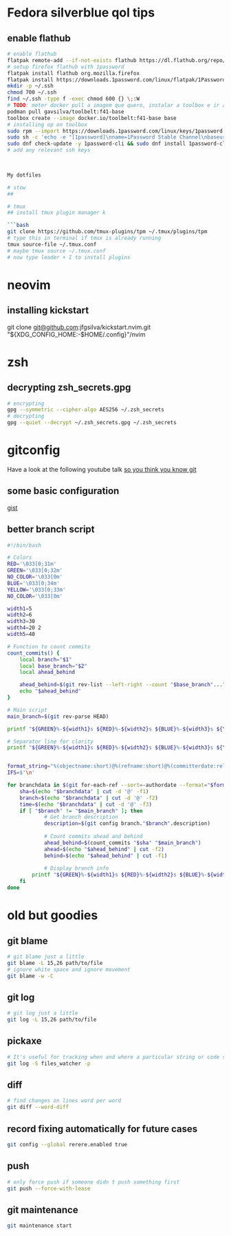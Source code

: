 # Fedora silverblue qol tips
## enable flathub
```bash
# enable flathub
flatpak remote-add --if-not-exists flathub https://dl.flathub.org/repo/flathub.flatpakrepo
# setup firefox flathub with 1password
flatpak install flathub org.mozilla.firefox
flatpak install https://downloads.1password.com/linux/flatpak/1Password.flatpakref
mkdir -p ~/.ssh
chmod 700 ~/.ssh
find ~/.ssh -type f -exec chmod 600 {} \;:W
# TODO: meter docker pull a imagem que quero, instalar a toolbox e ir a partir dadoc
podman pull gavsilva/toolbelt:f41-base
toolbox create --image docker.io/toolbelt:f41-base base
# installing op on toolbox
sudo rpm --import https://downloads.1password.com/linux/keys/1password.asc
sudo sh -c 'echo -e "[1password]\nname=1Password Stable Channel\nbaseurl=https://downloads.1password.com/linux/rpm/stable/\$basearch\nenabled=1\ngpgcheck=1\nrepo_gpgcheck=1\ngpgkey=\"https://downloads.1password.com/linux/keys/1password.asc\"" > /etc/yum.repos.d/1password.repo'
sudo dnf check-update -y 1password-cli && sudo dnf install 1password-cli
# add any relevant ssh keys
 


My dotfiles

# stow
##

# tmux
## install tmux plugin manager k

```bash
git clone https://github.com/tmux-plugins/tpm ~/.tmux/plugins/tpm
# type this in terminal if tmux is already running
tmux source-file ~/.tmux.conf
# maybe tmux source ~/.tmux.conf
# now type leader + I to install plugins
```

# neovim
## installing kickstart
git clone git@github.com:jfgsilva/kickstart.nvim.git "${XDG_CONFIG_HOME:-$HOME/.config}"/nvim

# zsh
## decrypting zsh_secrets.gpg
```bash
# encrypting
gpg --symmetric --cipher-algo AES256 ~/.zsh_secrets
# decrypting
gpg --quiet --decrypt ~/.zsh_secrets.gpg ~/.zsh_secrets
```

# gitconfig
Have a look at the following youtube talk [so you think you know git](https://www.youtube.com/watch?v=aolI_Rz0ZqY&t=2224s)
## some basic configuration
[gist](https://gist.github.com/schacon)
## better branch script
```bash
#!/bin/bash

# Colors
RED='\033[0;31m'
GREEN='\033[0;32m'
NO_COLOR='\033[0m'
BLUE='\033[0;34m'
YELLOW='\033[0;33m'
NO_COLOR='\033[0m'

width1=5
width2=6
width3=30
width4=20 2
width5=40

# Function to count commits
count_commits() {
    local branch="$1"
    local base_branch="$2"
    local ahead_behind

    ahead_behind=$(git rev-list --left-right --count "$base_branch"..."$branch")
    echo "$ahead_behind"
}

# Main script
main_branch=$(git rev-parse HEAD)

printf "${GREEN}%-${width1}s ${RED}%-${width2}s ${BLUE}%-${width3}s ${YELLOW}%-${width4}s ${NO_COLOR}%-${width5}s\n" "Ahead" "Behind" "Branch" "Last Commit"  " "

# Separator line for clarity
printf "${GREEN}%-${width1}s ${RED}%-${width2}s ${BLUE}%-${width3}s ${YELLOW}%-${width4}s ${NO_COLOR}%-${width5}s\n" "-----" "------" "------------------------------" "-------------------" " "


format_string="%(objectname:short)@%(refname:short)@%(committerdate:relative)"
IFS=$'\n'

for branchdata in $(git for-each-ref --sort=-authordate --format="$format_string" refs/heads/ --no-merged); do
    sha=$(echo "$branchdata" | cut -d '@' -f1)
    branch=$(echo "$branchdata" | cut -d '@' -f2)
    time=$(echo "$branchdata" | cut -d '@' -f3)
    if [ "$branch" != "$main_branch" ]; then
            # Get branch description
            description=$(git config branch."$branch".description)
            
            # Count commits ahead and behind
            ahead_behind=$(count_commits "$sha" "$main_branch")
            ahead=$(echo "$ahead_behind" | cut -f2)
            behind=$(echo "$ahead_behind" | cut -f1)
            
            # Display branch info
	    printf "${GREEN}%-${width1}s ${RED}%-${width2}s ${BLUE}%-${width3}s ${YELLOW}%-${width4}s ${NO_COLOR}%-${width5}s\n" $ahead $behind $branch "$time" "$description"
    fi
done


```

# old but goodies
## git blame
```bash
# git blame just a little
git blame -L 15,26 path/to/file
# ignore white space and ignore movement
git blame -w -C
```

## git log
```bash
# git log just a little
git log -L 15,26 path/to/file
```

## pickaxe
```bash
# It's useful for tracking when and where a particular string or code snippet was introduced or removed.
git log -S files_watcher -p
```
## diff
```bash
# find changes on lines word per word
git diff --word-diff
```

## record fixing automatically for future cases
```bash
git config --global rerere.enabled true
```

## push
```bash
# only force push if someone didn t push something first
git push --force-with-lease
```

## git maintenance
```bash
git maintenance start
```
